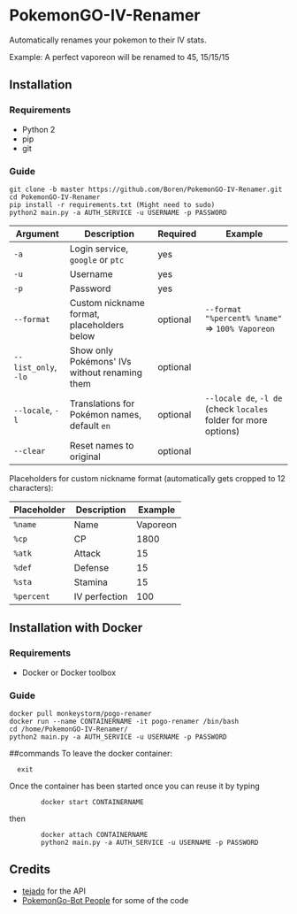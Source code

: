 # PokemonGO-IV-Renamer
Automatically renames your pokemon to their IV stats.

Example:
A perfect vaporeon will be renamed to 45, 15/15/15

## Installation

### Requirements
- Python 2
- pip
- git

### Guide
```
git clone -b master https://github.com/Boren/PokemonGO-IV-Renamer.git
cd PokemonGO-IV-Renamer
pip install -r requirements.txt (Might need to sudo)
python2 main.py -a AUTH_SERVICE -u USERNAME -p PASSWORD
```

| Argument             | Description                                   | Required | Example                                         |
| -------------------- | --------------------------------------------- | -------- | ----------------------------------------------- |
| `-a`                 | Login service, `google` or `ptc`              | yes      |                                                 |
| `-u`                 | Username                                      | yes      |                                                 |
| `-p`                 | Password                                      | yes      |                                                 |
| `--format`           | Custom nickname format, placeholders below    | optional | `--format "%percent% %name"` => `100% Vaporeon` |
| `--list_only`, `-lo` | Show only Pokémons' IVs without renaming them | optional |                                                 |
| `--locale`, `-l`     | Translations for Pokémon names, default `en`  | optional | `--locale de`, `-l de` (check `locales` folder for more options) |
| `--clear`            | Reset names to original                       | optional |                                                 |

Placeholders for custom nickname format (automatically gets cropped to 12 characters):

| Placeholder | Description    | Example  |
| ----------- | -------------- | -------- |
| `%name`     | Name           | Vaporeon |
| `%cp`       | CP             | 1800     |
| `%atk`      | Attack         | 15       |
| `%def`      | Defense        | 15       |
| `%sta`      | Stamina        | 15       |
| `%percent`  | IV perfection  | 100      |

## Installation with Docker
### Requirements
  - Docker or Docker toolbox 
  

### Guide
  ```
  docker pull monkeystorm/pogo-renamer
  docker run --name CONTAINERNAME -it pogo-renamer /bin/bash
  cd /home/PokemonGO-IV-Renamer/
  python2 main.py -a AUTH_SERVICE -u USERNAME -p PASSWORD
  ```
##commands
  To leave the docker container:
```
  exit
```
  
  Once the container has been started once you can reuse it by typing
```
        docker start CONTAINERNAME
```
  then
```
        docker attach CONTAINERNAME
        python2 main.py -a AUTH_SERVICE -u USERNAME -p PASSWORD
```
  

## Credits
- [tejado](https://github.com/tejado) for the API
- [PokemonGo-Bot People](https://github.com/PokemonGoF/PokemonGo-Bot) for some of the code
